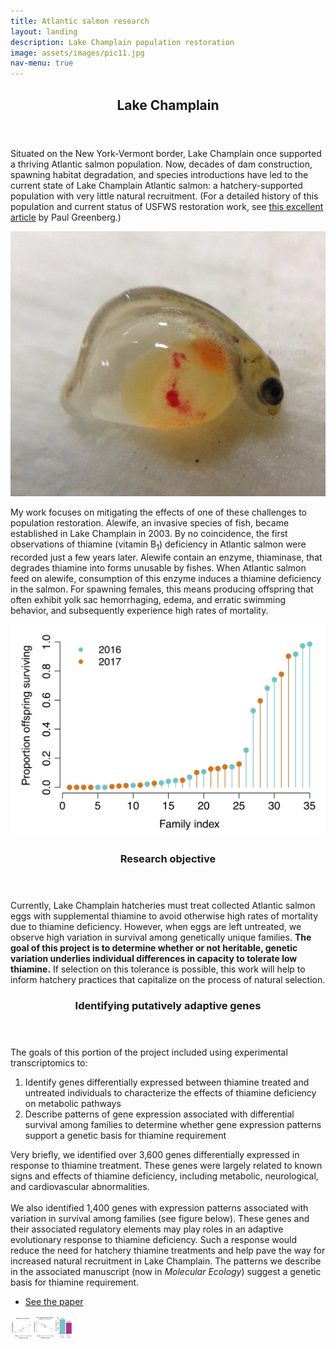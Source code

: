 ```yaml
---
title: Atlantic salmon research
layout: landing
description: Lake Champlain population restoration
image: assets/images/pic11.jpg
nav-menu: true
---
```


<!-- Main -->
<div id="main">

<!-- One -->
<section id="one">
	<div class="inner">
		<header class="major">
			<h2>Lake Champlain</h2>
		</header>
		<p>Situated on the New York-Vermont border, Lake Champlain once supported a thriving Atlantic salmon population. Now, decades of dam construction, spawning habitat degradation, and species introductions have led to the current state of Lake Champlain Atlantic salmon: a hatchery-supported population with very little natural recruitment. (For a detailed history of this population and current status of USFWS restoration work, see <a href="https://thefern.org/2018/08/after-a-centurys-absence-a-glimmer-of-possibility-for-a-native-new-york-salmon/">this excellent article</a> by Paul Greenberg.)</p>
	</div>
</section>

<!-- Two -->
<section id="two" class="spotlights">
	<section>
		<span class="image fit"><img src="assets/images/fry_closeup.jpg" alt="" /></span>
		<div class="content">
			<div class="inner">
				<p>My work focuses on mitigating the effects of one of these challenges to population restoration. Alewife, an invasive species of fish, became established in Lake Champlain in 2003. By no coincidence, the first observations of thiamine (vitamin B<sub>1</sub>) deficiency in Atlantic salmon were recorded just a few years later.  Alewife contain an enzyme, thiaminase, that degrades thiamine into forms unusable by fishes. When Atlantic salmon feed on alewife, consumption of this enzyme induces a thiamine deficiency in the salmon. For spawning females, this means producing offspring that often exhibit yolk sac hemorrhaging, edema, and erratic swimming behavior, and subsequently experience high rates of mortality. </p>
			</div>
		</div>
	</section>
	<section>
		<span class="image fit"><img src="assets/images/simple_Fig_1.jpg" alt="" /></span>
		<div class="content">
			<div class="inner">
				<header class="major">
					<h3>Research objective</h3>
				</header>
				<p>Currently, Lake Champlain hatcheries must treat collected Atlantic salmon eggs with supplemental thiamine to avoid otherwise high rates of mortality due to thiamine deficiency. However, when eggs are left untreated, we observe high variation in survival among genetically unique families. <b>The goal of this project is to determine whether or not heritable, genetic variation underlies individual differences in capacity to tolerate low thiamine.</b> If selection on this tolerance is possible, this work will help to inform hatchery practices that capitalize on the process of natural selection.</p>
			</div>
		</div>
	</section>
</section>

<!-- Three -->
<section id="three">
	<div class="inner">
		<header class="major">
			<h3>Identifying putatively adaptive genes</h3>
		</header>
		<p>The goals of this portion of the project included using experimental transcriptomics to:
				<ol>
					<li>Identify genes differentially expressed between thiamine treated and untreated individuals to characterize the effects of thiamine deficiency on metabolic pathways</li>
					<li>Describe patterns of gene expression associated with differential survival among families to determine whether gene expression patterns support a genetic basis for thiamine requirement</li>
				</ol>
Very briefly, we identified over 3,600 genes differentially expressed in response to thiamine treatment. These genes were largely related to known signs and effects of thiamine deficiency, including metabolic, neurological, and cardiovascular abnormalities. <br /><br />We also identified 1,400 genes with expression patterns associated with variation in survival among families (see figure below). These genes and their associated regulatory elements may play roles in an adaptive evolutionary response to thiamine deficiency. Such a response would reduce the need for hatchery thiamine treatments and help pave the way for increased natural recruitment in Lake Champlain. The patterns we describe in the associated manuscript (now in <i>Molecular Ecology</i>) suggest a genetic basis for thiamine requirement.</p>
		<ul class="actions">
			<li><a href="https://onlinelibrary.wiley.com/doi/epdf/10.1111/mec.15334?author_access_token=-XDcx9R46qppwnBPZyABZIta6bR2k8jH0KrdpFOxC66cOyIjtA07Q-qM0QCJqG82HPl1rD93VUm42QPKHBuqiCXLsA6sEeq_6Dh-fYxL_PPFV2d5Ip0Ccf3OL8_7HuK5" class="button next">See the paper</a></li>
		</ul>
	</div>
	<span class="image fit"><img src="assets/images/simple_Fig_6.jpg" alt="" width="100" /></span>
</section>

</div>